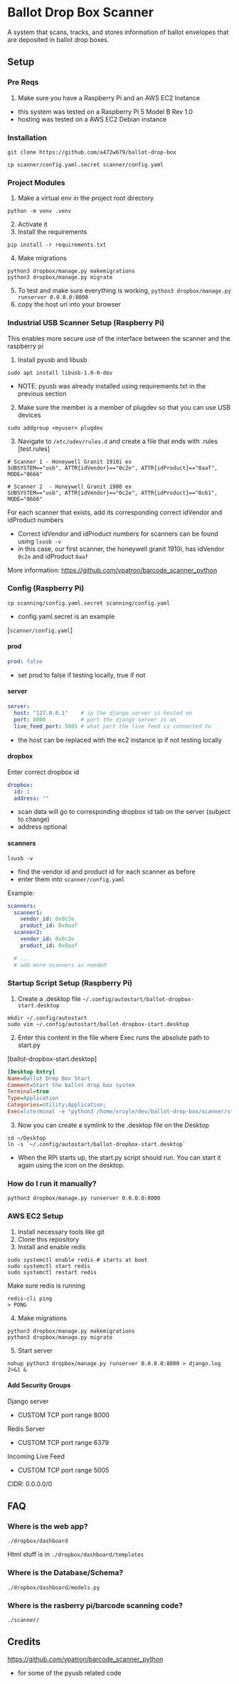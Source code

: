 # Ballot Drop Box Scanner
A system that scans, tracks, and stores information of ballot envelopes that are deposited in ballot drop boxes.  


## Setup 

### Pre Reqs
1) Make sure you have a Raspberry Pi and an AWS EC2 Instance 
- this system was tested on a Raspberry Pi 5 Model B Rev 1.0 
- hosting was tested on a AWS EC2 Debian instance 

### Installation
```
git clone https://github.com/a472w679/ballot-drop-box

cp scanner/config.yaml.secret scanner/config.yaml
```

### Project Modules
1) Make a virtual env in the project root directory 
```
python -m venv .venv 
```
2) Activate it 
3) Install the requirements  

```
pip install -r requirements.txt 
```

4) Make migrations 
```
python3 dropbox/manage.py makemigrations 
python3 dropbox/manage.py migrate  
```
5) To test and make sure everything is working,  `python3 dropbox/manage.py runserver 0.0.0.0:8000`
6) copy the host url into your browser 

### Industrial USB Scanner Setup (Raspberry Pi)
This enables more secure use of the interface between the scanner and the raspberry pi 

1) Install pyusb  and libusb 
```
sudo apt install libusb-1.0-0-dev
```
- NOTE: pyusb was already installed using requirements.txt in the previous section 

2) Make sure the member is a member of plugdev so that you can use USB devices
```
sudo addgroup <myuser> plugdev
```

3) Navigate to `/etc/udev/rules.d` and create a file that ends with .rules
[test.rules]
```
# Scanner 1 - Honeywell Granit 1910i ex 
SUBSYSTEM=="usb", ATTR{idVendor}=="0c2e", ATTR{idProduct}=="0aaf", MODE="0666"

# Scanner 2  - Honeywell Granit 1980 ex
SUBSYSTEM=="usb", ATTR{idVendor}=="0c2e", ATTR{idProduct}=="0c61", MODE="0666"
```
For each scanner that exists, add its corresponding correct idVendor and idProduct numbers 
- Correct idVendor and idProduct numbers for scanners can be found using `lsusb -v`
- in this case, our first scanner, the honeywell granit 1910i, has idVendor `0c2e` and idProduct `0aaf`

More information: https://github.com/vpatron/barcode_scanner_python 

### Config (Raspberry Pi)
```
cp scanning/config.yaml.secret scanning/config.yaml 
```
- config.yaml.secret is an example 

[`scanner/config.yaml`]
#### prod
```yaml
prod: false 
```
- set prod to false if testing locally, true if not 

#### server
```yaml
server: 
  host: "127.0.0.1"    # ip the django server is hosted on 
  port: 8000           # port the django server is on 
  live_feed_port: 5005 # what port the live feed is connected to
```
- the host can be replaced with the ec2 instance ip if not testing locally 

#### dropbox 
Enter correct dropbox id
```yaml
dropbox: 
  id: 1 
  address: ""
```
- scan data will go to corresponding dropbox id tab on the server (subject to change)
- address optional

#### scanners
```
lsusb -v
```
- find the vendor id and product id for each scanner as before 
- enter them into `scanner/config.yaml` 

Example: 
```yaml
scanners:  
  scanner1: 
    vendor_id: 0x0c2e
    product_id: 0x0aaf
  scanner2: 
    vendor_id: 0x0c2e
    product_id: 0x0aaf

  # ...
  # add more scanners as needed
```

### Startup Script Setup (Raspberry Pi)
1) Create a .desktop file `~/.config/autostart/ballot-dropbox-start.desktop` 

```
mkdir ~/.config/autostart
sudo vim ~/.config/autostart/ballot-dropbox-start.desktop
```

2) Enter this content in the file where Exec runs the absolute path to start.py 

[ballot-dropbox-start.desktop]
```ini
[Desktop Entry]
Name=Ballot Drop Box Start
Comment=Start the ballot drop box system
Terminal=true
Type=Application
Categories=Utility;Application;
Exec=lxterminal -e "python3 /home/xruyle/dev/ballot-drop-box/scanner/start.py"
```

3) Now you can create a symlink to the .desktop file on the Desktop 
```
cd ~/Desktop
ln -s `~/.config/autostart/ballot-dropbox-start.desktop`
```
- When the RPi starts up, the start.py script should run. You can start it again using the icon on the desktop.  


### How do I run it manually? 
```
python3 dropbox/manage.py runserver 0.0.0.0:8000
```

### AWS EC2 Setup 
1) Install necessary tools like git
2) Clone this repository 
3) Install and enable redis
```
sudo systemctl enable redis # starts at boot 
sudo systemctl start redis    
sudo systemctl restart redis  
```

Make sure redis is running 
```
redis-cli ping 
> PONG 
```

4) Make migrations  
```
python3 dropbox/manage.py makemigrations 
python3 dropbox/manage.py migrate  
```

5) Start server 
```
nohup python3 dropbox/manage.py runserver 0.0.0.0:8000 > django.log 2>&1 &
```

#### Add Security Groups 
Django server 
- CUSTOM TCP port range 8000

Redis Server 
- CUSTOM TCP port range 6379

Incoming Live Feed
- CUSTOM TCP port range 5005 

CIDR: 0.0.0.0/0

## FAQ 
### Where is the web app?
`./dropbox/dashboard`

Html stuff is in `./dropbox/dashboard/templates`

### Where is the Database/Schema?
`./dropbox/dashboard/models.py`

### Where is the rasberry pi/barcode scanning code?
`./scanner/`

## Credits  
https://github.com/vpatron/barcode_scanner_python
- for some of the pyusb related code 

